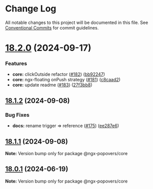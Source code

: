 # Change Log

All notable changes to this project will be documented in this file.
See [Conventional Commits](https://conventionalcommits.org) for commit guidelines.

# [18.2.0](https://github.com/al-march/ngx-popovers/compare/v18.1.2...v18.2.0) (2024-09-17)

### Features

- **core:** clickOutside refactor ([#182](https://github.com/al-march/ngx-popovers/issues/182)) ([bb92247](https://github.com/al-march/ngx-popovers/commit/bb92247ac59cdc61ae4eee26570fccca0f99e102))
- **core:** ngx-floating onPush strategy ([#181](https://github.com/al-march/ngx-popovers/issues/181)) ([c8caad2](https://github.com/al-march/ngx-popovers/commit/c8caad2950eb4bebb9c9d4aafc486c20c2836003))
- **core:** update readme ([#183](https://github.com/al-march/ngx-popovers/issues/183)) ([27f3bb8](https://github.com/al-march/ngx-popovers/commit/27f3bb8cdad530cb624490f97cc73b0525028df1))

## [18.1.2](https://github.com/al-march/ngx-popovers/compare/v18.1.1...v18.1.2) (2024-09-08)

### Bug Fixes

- **docs:** rename trigger => reference ([#175](https://github.com/al-march/ngx-popovers/issues/175)) ([ee287e6](https://github.com/al-march/ngx-popovers/commit/ee287e633c29f9bf3890938f9a75a0bb25fae692))

## [18.1.1](https://github.com/al-march/ngx-popovers/compare/v18.1.0...v18.1.1) (2024-09-08)

**Note:** Version bump only for package @ngx-popovers/core

## [18.0.1](https://github.com/al-march/ngx-popovers/compare/v18.0.0...v18.0.1) (2024-06-19)

**Note:** Version bump only for package @ngx-popovers/core
